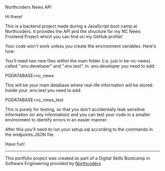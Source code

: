 Northcoders News API

Hi there!

This is a backend project made during a JavaScript boot camp at Northcoders. It provides the API and the structure for my NC News Frontend Project which you can find on my GitHub profile!

Your code won't work unless you create the environment variables. Here's how:

You'll need two new files within the main folder (i.e. just in be-nc-news) called ".env.developer" and ".env.test". In .env.developer you need to add:

PGDATABASE=nc_news

This will be your main database where real-life information will be stored. Inside your .env.test you need to add:

PGDATABASE=nc_news_test

This is purely for testing, so that you don't accidentally leak sensitive information (or any information) and you can test your code in a smaller environment to identify errors in an easier manner.

After this you'll need to run your setup.sql according to the commands in the endpoints.JSON file.

Have fun!

---

This portfolio project was created as part of a Digital Skills Bootcamp in Software Engineering provided by [Northcoders](https://northcoders.com/)
